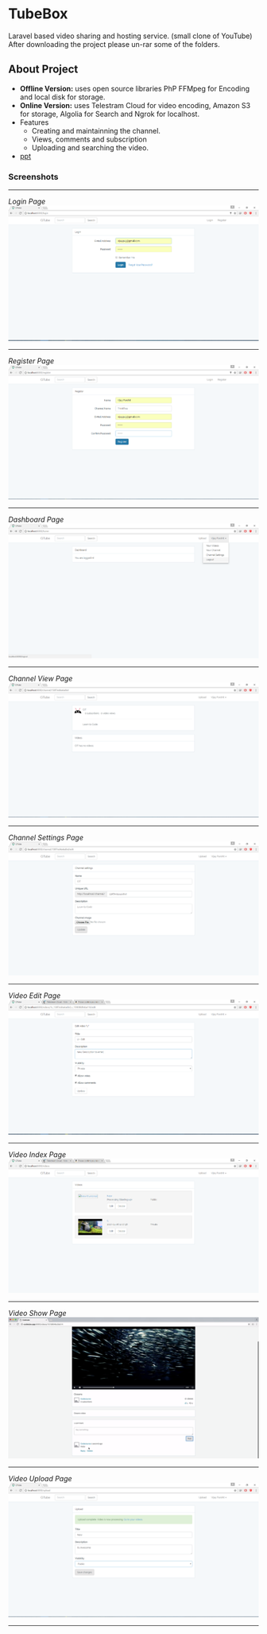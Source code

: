 # TubeBox
Laravel based video sharing and hosting service. (small clone of YouTube)
After downloading the project please un-rar some of the folders.

## About Project
* **Offline Version:** uses open source libraries PhP FFMpeg for Encoding and local disk for storage.
* **Online Version:** uses Telestram Cloud for video encoding, Amazon S3 for storage, Algolia for Search and Ngrok for localhost.
* Features
   * Creating and maintainning the channel.
   * Views, comments and subscription
   * Uploading and searching the video.
* [ppt](/_resources/video-sharing-site%20-%20vijay.pdf)

### Screenshots
---
*Login Page*
![login](/_resources/Screenshots/login.png)

---
*Register Page*
![Register](/_resources/Screenshots/register.png)

---
*Dashboard Page*
![Dashboard](/_resources/Screenshots/dashboard.png)

---
*Channel View Page*
![Channel View](/_resources/Screenshots/Channel%20View.png)

---
*Channel Settings Page*
![Channel Settings](/_resources/Screenshots/Channel%20Setting.png)

---
*Video Edit Page*
![Video Edit](/_resources/Screenshots/video_edit.png)

---
*Video Index Page*
![Video Index](/_resources/Screenshots/video_index.png)

---
*Video Show Page*
![Video Show](/_resources/Screenshots/video_show.png)

---
*Video Upload Page*
![Video Upload](/_resources/Screenshots/video_upload_2.png)

---

